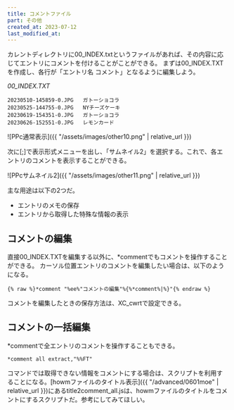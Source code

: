 ```yaml
---
title: コメントファイル
part: その他
created_at: 2023-07-12
last_modified_at: 
---
```


カレントディレクトリに00_INDEX.txtというファイルがあれば、その内容に応じてエントリにコメントを付けることがことができる。
まずは00_INDEX.TXTを作成し、各行が「エントリ名 コメント」となるように編集しよう。

_00_INDEX.TXT_
```text
20230510-145859-0.JPG	ガトーショコラ
20230525-144755-0.JPG	NYチーズケーキ
20230619-154351-0.JPG	ガトーショコラ
20230626-152551-0.JPG	レモンカード
```
![PPc通常表示]({{ "/assets/images/other10.png" | relative_url }})

次に[;]で表示形式メニューを出し、「サムネイル2」を選択する。これで、各エントリのコメントを表示することができる。

![PPcサムネイル2]({{ "/assets/images/other11.png" | relative_url }})

主な用途は以下の2つだ。

- エントリのメモの保存
- エントリから取得した特殊な情報の表示

## コメントの編集

直接00_INDEX.TXTを編集する以外に、*commentでもコメントを操作することができる。
カーソル位置エントリのコメントを編集したい場合は、以下のようになる。

```text
{% raw %}*comment "%ee%"コメントの編集"%{%*comment%|%}"{% endraw %}
```

コメントを編集したときの保存方法は、XC_cwrtで設定できる。

## コメントの一括編集

*commentで全エントリのコメントを操作することもできる。

```text
*comment all extract,"%%FT"
```

コマンドでは取得できない情報をコメントにする場合は、スクリプトを利用することになる。[howmファイルのタイトル表示]({{ "/advanced/0601moe" | relative_url }})にあるtitle2comment_all.jsは、howmファイルのタイトルをコメントにするスクリプトだ。参考にしてみてほしい。
